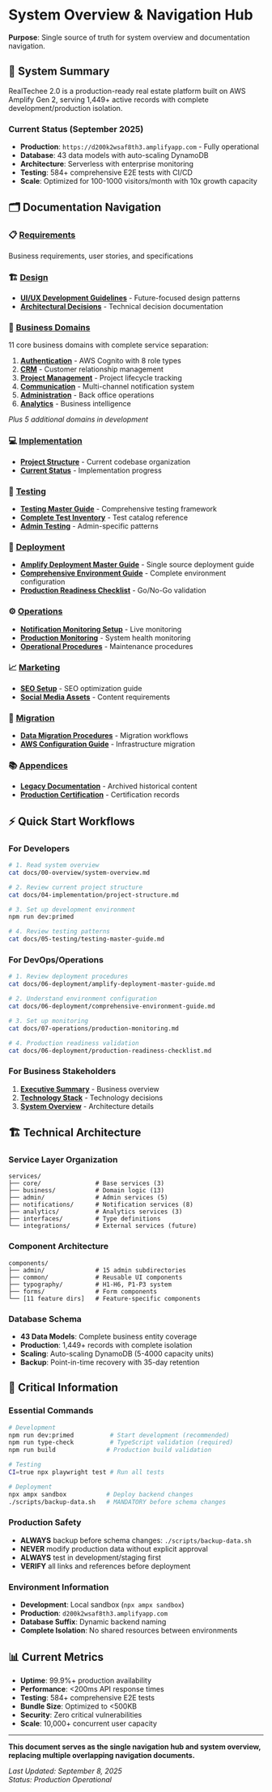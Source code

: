 # System Overview & Navigation Hub

**Purpose**: Single source of truth for system overview and documentation navigation.

## 🎯 **System Summary**

RealTechee 2.0 is a production-ready real estate platform built on AWS Amplify Gen 2, serving 1,449+ active records with complete development/production isolation.

### **Current Status (September 2025)**
- **Production**: `https://d200k2wsaf8th3.amplifyapp.com` - Fully operational
- **Database**: 43 data models with auto-scaling DynamoDB
- **Architecture**: Serverless with enterprise monitoring
- **Testing**: 584+ comprehensive E2E tests with CI/CD
- **Scale**: Optimized for 100-1000 visitors/month with 10x growth capacity

## 🗂️ **Documentation Navigation**

### **📋 [Requirements](../01-requirements/)**
Business requirements, user stories, and specifications

### **🏗️ [Design](../02-design/)**
- **[UI/UX Development Guidelines](../02-design/ui-ux-development-guidelines.md)** - Future-focused design patterns
- **[Architectural Decisions](../02-design/architectural-decisions.md)** - Technical decision documentation

### **🏢 [Business Domains](../03-domains/)**
11 core business domains with complete service separation:

1. **[Authentication](../03-domains/01-authentication/)** - AWS Cognito with 8 role types
2. **[CRM](../03-domains/02-crm/)** - Customer relationship management  
3. **[Project Management](../03-domains/03-project-management/)** - Project lifecycle tracking
4. **[Communication](../03-domains/07-communication/)** - Multi-channel notification system
5. **[Administration](../03-domains/09-administration/)** - Back office operations
6. **[Analytics](../03-domains/10-analytics/)** - Business intelligence

*Plus 5 additional domains in development*

### **💻 [Implementation](../04-implementation/)**
- **[Project Structure](../04-implementation/project-structure.md)** - Current codebase organization
- **[Current Status](../04-implementation/current-implementation-status.md)** - Implementation progress

### **🧪 [Testing](../05-testing/)**
- **[Testing Master Guide](../05-testing/testing-master-guide.md)** - Comprehensive testing framework
- **[Complete Test Inventory](../05-testing/COMPLETE_TEST_INVENTORY.md)** - Test catalog reference
- **[Admin Testing](../05-testing/admin-testing-comprehensive.md)** - Admin-specific patterns

### **🚀 [Deployment](../06-deployment/)**
- **[Amplify Deployment Master Guide](../06-deployment/amplify-deployment-master-guide.md)** - Single source deployment guide
- **[Comprehensive Environment Guide](../06-deployment/comprehensive-environment-guide.md)** - Complete environment configuration
- **[Production Readiness Checklist](../06-deployment/production-readiness-checklist.md)** - Go/No-Go validation

### **⚙️ [Operations](../07-operations/)**
- **[Notification Monitoring Setup](../07-operations/notification-monitoring-setup.md)** - Live monitoring
- **[Production Monitoring](../07-operations/production-monitoring.md)** - System health monitoring
- **[Operational Procedures](../07-operations/operational-procedures.md)** - Maintenance procedures

### **📈 [Marketing](../08-marketing/)**
- **[SEO Setup](../08-marketing/SEO_SETUP.md)** - SEO optimization guide
- **[Social Media Assets](../08-marketing/SEO_SOCIAL_MEDIA_ASSETS_NEEDED.md)** - Content requirements

### **🔄 [Migration](../09-migration/)**
- **[Data Migration Procedures](../09-migration/data-migration-procedures.md)** - Migration workflows
- **[AWS Configuration Guide](../09-migration/aws-configuration-guide.md)** - Infrastructure migration

### **📚 [Appendices](../10-appendices/)**
- **[Legacy Documentation](../10-appendices/legacy/)** - Archived historical content
- **[Production Certification](../10-appendices/production-certification-summary.md)** - Certification records

## ⚡ **Quick Start Workflows**

### **For Developers**
```bash
# 1. Read system overview
cat docs/00-overview/system-overview.md

# 2. Review current project structure  
cat docs/04-implementation/project-structure.md

# 3. Set up development environment
npm run dev:primed

# 4. Review testing patterns
cat docs/05-testing/testing-master-guide.md
```

### **For DevOps/Operations**
```bash
# 1. Review deployment procedures
cat docs/06-deployment/amplify-deployment-master-guide.md

# 2. Understand environment configuration
cat docs/06-deployment/comprehensive-environment-guide.md

# 3. Set up monitoring
cat docs/07-operations/production-monitoring.md

# 4. Production readiness validation
cat docs/06-deployment/production-readiness-checklist.md
```

### **For Business Stakeholders**
1. **[Executive Summary](executive-summary.md)** - Business overview
2. **[Technology Stack](technology-stack.md)** - Technology decisions
3. **[System Overview](system-overview.md)** - Architecture details

## 🏗️ **Technical Architecture**

### **Service Layer Organization**
```
services/
├── core/               # Base services (3)
├── business/           # Domain logic (13) 
├── admin/              # Admin services (5)
├── notifications/      # Notification services (8)
├── analytics/          # Analytics services (3)
├── interfaces/         # Type definitions
└── integrations/       # External services (future)
```

### **Component Architecture**
```
components/
├── admin/              # 15 admin subdirectories
├── common/             # Reusable UI components
├── typography/         # H1-H6, P1-P3 system
├── forms/              # Form components
└── [11 feature dirs]   # Feature-specific components
```

### **Database Schema**
- **43 Data Models**: Complete business entity coverage
- **Production**: 1,449+ records with complete isolation
- **Scaling**: Auto-scaling DynamoDB (5-4000 capacity units)
- **Backup**: Point-in-time recovery with 35-day retention

## 🚨 **Critical Information**

### **Essential Commands**
```bash
# Development
npm run dev:primed          # Start development (recommended)
npm run type-check          # TypeScript validation (required)
npm run build              # Production build validation

# Testing  
CI=true npx playwright test # Run all tests

# Deployment
npx ampx sandbox           # Deploy backend changes
./scripts/backup-data.sh   # MANDATORY before schema changes
```

### **Production Safety**
- **ALWAYS** backup before schema changes: `./scripts/backup-data.sh`
- **NEVER** modify production data without explicit approval
- **ALWAYS** test in development/staging first
- **VERIFY** all links and references before deployment

### **Environment Information**
- **Development**: Local sandbox (`npx ampx sandbox`)
- **Production**: `d200k2wsaf8th3.amplifyapp.com`
- **Database Suffix**: Dynamic backend naming
- **Complete Isolation**: No shared resources between environments

## 📊 **Current Metrics**
- **Uptime**: 99.9%+ production availability
- **Performance**: <200ms API response times
- **Testing**: 584+ comprehensive E2E tests
- **Bundle Size**: Optimized to <500KB
- **Security**: Zero critical vulnerabilities
- **Scale**: 10,000+ concurrent user capacity

---

**This document serves as the single navigation hub and system overview, replacing multiple overlapping navigation documents.**

*Last Updated: September 8, 2025*  
*Status: Production Operational*
